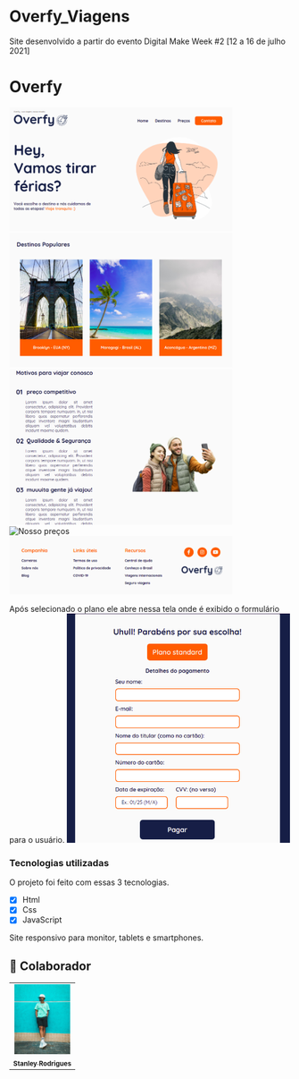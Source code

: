 # Overfy_Viagens
Site desenvolvido a partir do evento Digital Make Week #2 [12 a 16 de julho 2021]

# Overfy

<img src="./assets/home.png" alt="home" width="400;"/>
<img src="./assets/destinos.png" alt="destinos" width="400;"/>
<img src="./assets/razoes.png" alt="razões para viajar conosco" width="400;"/>
<img src="./assets/preços.png" alt="Nosso preços" width="400;"/>
<img src="./assets/rodape.png" alt="footer" width="400;"/>

Após selecionado o plano ele abre nessa tela onde é exibido o formulário para o usuário.
<img src="./assets/assinate.png" alt="assinatura" width="400;"/>


### Tecnologias utilizadas

O projeto foi feito com essas 3 tecnologias.

- [x] Html
- [x] Css
- [x] JavaScript

Site responsivo para monitor, tablets e smartphones.

## 🤝 Colaborador

<table>
  <tr>
    <td align="center">
      <a href="https://www.linkedin.com/in/stanley-rodrigues/">
        <img src="./assets/stanley.jpg" width="100px;" alt="Foto de Stanley Rodrigues"/><br>
        <sub>
          <b>Stanley Rodrigues</b>
        </sub>
      </a>
    </td>
  </tr>
</table>
